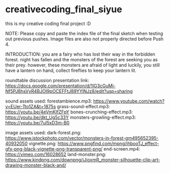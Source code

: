 # creativecoding_final_siyue
this is my creative coding final project :D

NOTE: Please copy and paste the index file of the final sketch when testing out previous pushes. Image files are also not properly directed before Push 4.

INTRODUCTION: you are a fairy who has lost their way in the forbidden forest. night has fallen and the monsters of the forest are seeking you as their prey. however, these monsters are afraid of light and luckily, you still have a lantern on hand, collect fireflies to keep your lantern lit.

roundtable discussion presentation link:
https://docs.google.com/presentation/d/1IG3cGuMi-Nf5PJ8hsVyR4BJOI9pOCEFFtJ89YYlNJz8/edit?usp=sharing

sound assets used:
forestambience.mp3: https://www.youtube.com/watch?v=EUer-Tto1ZA&t=1875s
grass-sound-effect.mp3: https://youtu.be/4eVmKIfZFpY
bones-crunching-effect.mp3: https://youtu.be/dkt_Ug5c33Y
monsters-growling-effect.mp3: https://youtu.be/7ul5xD3m-B0

image assets used:
dark-forest.png: https://www.istockphoto.com/vector/monsters-in-forest-gm495652395-40932050
vignette.png: https://www.pngfind.com/mpng/ihbooTJ_effect-gfx-png-black-vignette-png-transparent-png/
end-screen.mp4: https://vimeo.com/16028652
land-monster.png: https://www.kindpng.com/downpng/iJioxmR_monster-silhouette-clip-art-drawing-monster-black-and/